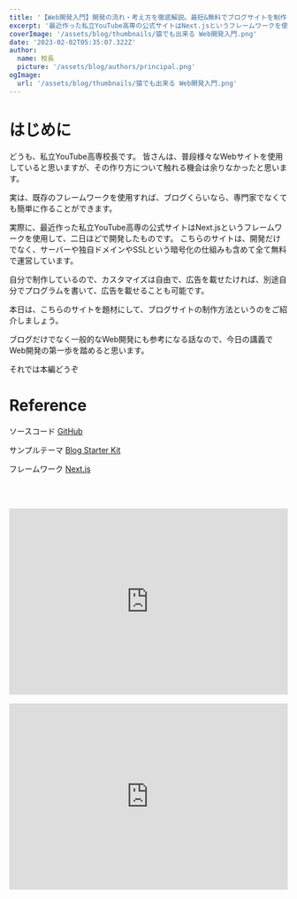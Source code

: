 ```yaml
---
title: '【Web開発入門】開発の流れ・考え方を徹底解説。最短&無料でブログサイトを制作 Part1'
excerpt: '最近作った私立YouTube高専の公式サイトはNext.jsというフレームワークを使用して、二日ほどで開発したものです。こちらのサイトは、開発だけでなく、サーバーや独自ドメインやSSLという暗号化の仕組みも含めて全て無料で運営しています。'
coverImage: '/assets/blog/thumbnails/猿でも出来る Web開発入門.png'
date: '2023-02-02T05:35:07.322Z'
author:
  name: 校長
  picture: '/assets/blog/authors/principal.png'
ogImage:
  url: '/assets/blog/thumbnails/猿でも出来る Web開発入門.png'
---
```

# はじめに
どうも、私立YouTube高専校長です。
皆さんは、普段様々なWebサイトを使用していると思いますが、その作り方について触れる機会は余りなかったと思います。

実は、既存のフレームワークを使用すれば、ブログくらいなら、専門家でなくても簡単に作ることができます。

実際に、最近作った私立YouTube高専の公式サイトはNext.jsというフレームワークを使用して、二日ほどで開発したものです。
こちらのサイトは、開発だけでなく、サーバーや独自ドメインやSSLという暗号化の仕組みも含めて全て無料で運営しています。

自分で制作しているので、カスタマイズは自由で、広告を載せたければ、別途自分でプログラムを書いて、広告を載せることも可能です。

本日は、こちらのサイトを題材にして、ブログサイトの制作方法というのをご紹介しましょう。

ブログだけでなく一般的なWeb開発にも参考になる話なので、今日の講義でWeb開発の第一歩を踏めると思います。

それでは本編どうぞ

# Reference
ソースコード
[GitHub](https://github.com/YouTubeKosen/YouTubeKosen)

サンプルテーマ
[Blog Starter Kit](https://vercel.com/templates/next.js/blog-starter-kit)

フレームワーク
[Next.js](https://nextjs.org/)

<br/><br/>
<div style="position: relative; height:0px; width: 100%; padding-top: 66.6666%;">
  <iframe src="https://onedrive.live.com/embed?cid=BE72E3BA9ED96E94&amp;resid=BE72E3BA9ED96E94%211241&amp;authkey=ACknfcJyTYuYmuw&amp;em=2&amp;wdAr=1.7777777777777777" width="560px" height="315px" frameborder="0" style="position: absolute; top: 0; left: 0; width: 100%; height: 100%;" >これは、<a target="_blank" href="https://office.com/webapps">Office</a> の機能を利用した、<a target="_blank" href="https://office.com">Microsoft Office</a> の埋め込み型のプレゼンテーションです。</iframe>
</div>
<br/>
<div style="position: relative; height:0px; width: 100%; padding-top: 66.6666%;">
  <iframe width="560" height="315" src="https://www.youtube.com/embed/4nv7c4gxn3s" title="YouTube video player" frameborder="0" style="position: absolute; top: 0; left: 0; width: 100%; height: 100%;" allow="accelerometer; autoplay; clipboard-write; encrypted-media; gyroscope; picture-in-picture; web-share" allowfullscreen></iframe>
</div>